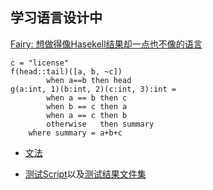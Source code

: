 ## 学习语言设计中

[Fairy: 想做得像Hasekell结果却一点也不像的语言](https://github.com/thautwarm/lang.red/tree/master/haskell-like)  
```
c = "license"
f(head::tail)([a, b, ~c])
        when a==b then head
g(a:int, 1)(b:int, 2)(c:int, 3):int = 
        when a == b then c
        when b == c then a
        when a == c then b
        otherwise   then summary
    where summary = a+b+c
```

- [文法](https://github.com/thautwarm/lang.red/blob/master/haskell-like/grammar)

- [测试Script](https://github.com/thautwarm/lang.red/blob/master/haskell-like/test.hs)以及[测试结果文件集](https://github.com/thautwarm/lang.red/tree/master/haskell-like/tested)


